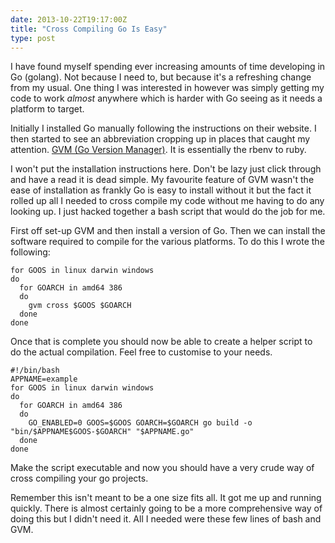 ```yaml
---
date: 2013-10-22T19:17:00Z
title: "Cross Compiling Go Is Easy"
type: post
---
```


I have found myself spending ever increasing amounts of time developing in Go (golang). Not because I need to, but because it's a refreshing change from my usual. One thing I was interested in however was simply getting my code to work *almost* anywhere which is harder with Go seeing as it needs a platform to target.

Initially I installed Go manually following the instructions on their website. I then started to see an abbreviation cropping up in places that caught my attention. [GVM (Go Version Manager)][gvm]. It is essentially the rbenv to ruby.

I won't put the installation instructions here. Don't be lazy just click through and have a read it is dead simple. My favourite feature of GVM wasn't the ease of installation as frankly Go is easy to install without it but the fact it rolled up all I needed to cross compile my code without me having to do any looking up. I just hacked together a bash script that would do the job for me.

First off set-up GVM and then install a version of Go. Then we can install the software required to compile for the various platforms. To do this I wrote the following:

    for GOOS in linux darwin windows
    do
      for GOARCH in amd64 386
      do
        gvm cross $GOOS $GOARCH
      done
    done

Once that is complete you should now be able to create a helper script to do the actual compilation. Feel free to customise to your needs.

    #!/bin/bash
    APPNAME=example
    for GOOS in linux darwin windows
    do
      for GOARCH in amd64 386
      do
        GO_ENABLED=0 GOOS=$GOOS GOARCH=$GOARCH go build -o "bin/$APPNAME$GOOS-$GOARCH" "$APPNAME.go"
      done
    done

Make the script executable and now you should have a very crude way of cross compiling your go projects.

Remember this isn't meant to be a one size fits all. It got me up and running quickly. There is almost certainly going to be a more comprehensive way of doing this but I didn't need it. All I needed were these few lines of bash and GVM.

[gvm]: https://github.com/moovweb/gvm "Go Version Manager"
